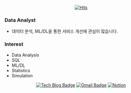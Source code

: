 <div align=center>
    
[![Hits](https://hits.seeyoufarm.com/api/count/incr/badge.svg?url=https%3A%2F%2Fgithub.com%2FSeongYong-Kim&count_bg=%2379C83D&title_bg=%23555555&icon=&icon_color=%23E7E7E7&title=hits&edge_flat=false)](https://hits.seeyoufarm.com)

</div>

### Data Analyst
- 데이터 분석, ML/DL을 통한 서비스 개선에 관심이 많습니다.
### Interest
- Data Analysis
- SQL
- ML/DL
- Statistics
- Simulation

<div align=center>

[![Tech Blog Badge](http://img.shields.io/badge/-Tech%20blog-black?style=flat-square&logo=github&link=https://velog.io/@tjddyd1592/series)](https://velog.io/@tjddyd1592/series)
[![Gmail Badge](https://img.shields.io/badge/Gmail-d14836?style=flat-square&logo=Gmail&logoColor=white&link=mailto:tjddyd1592@korea.ac.kr)](mailto:tjddyd1592@korea.ac.kr)
[![Notion](https://img.shields.io/badge/Notion-%23000000.svg?style=for-the-badge&logo=notion&logoColor=white&link=https://)](https://)
    
</div>
